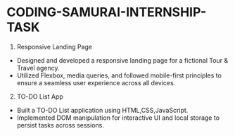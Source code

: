 # CODING-SAMURAI-INTERNSHIP-TASK
1. Responsive Landing Page
 - Designed and developed a responsive landing page for a fictional Tour & Travel agency.
 - Utilized Flexbox, media queries, and followed mobile-first principles to ensure a seamless user experience across all devices.
2. TO-DO List App
 - Built a TO-DO List application using HTML,CSS,JavaScript.
 - Implemented DOM manipulation for interactive UI and local storage to persist tasks across sessions.
